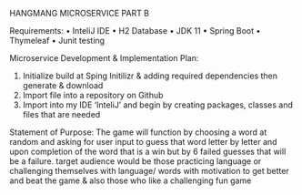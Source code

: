 HANGMANG MICROSERVICE PART B

Requirements:
•	InteliJ IDE
•	H2 Database
•	JDK 11
•	Spring Boot
•	Thymeleaf
•	Junit testing 

Microservice Development & Implementation Plan:
1.	Initialize build at Sping Initilizr & adding required dependencies then generate & download
2.	Import file into a repository on Github
3.	Import into my IDE ‘InteliJ’ and begin by creating packages, classes and files that are needed

Statement of Purpose:
The game will function by choosing a word at random and asking for user input to guess that word 
letter by letter and upon completion of the word that is a win but by 6 failed guesses that will be a failure.
target audience would be those practicing language or challenging 
themselves with language/ words with motivation to get better and beat the game & also those who like a challenging fun game
